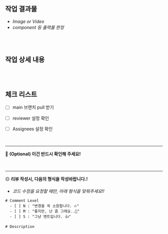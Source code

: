 ## 작업 결과물 
- _Image or Video_
- _component 등 출력물 한정_

<br/>
<br/>

## 작업 상세 내용


<br/>
<br/>

## 체크 리스트
- [ ] main 브랜치 pull 받기
- [ ] reviewer 설정 확인
- [ ] Assignees 설정 확인


<br/>

--------------------
🔴 **(Optional) 이건 반드시 확인해 주세요!**


<br/>

--------------------
🟡 **리뷰 작성시, 다음의 형식을 작성바랍니다.!**

- _코드 수정을 요청할 때만, 아래 형식을 맞춰주세요!!_

```text
# Comment Level
  - [ ] N : "변경을 꼭 소원합니다. 🔥" 
  - [ ] M : "좋지만, 난 좀 그래요..🥹"
  - [ ] S : "그냥 멘트입니다. 👍"

# Description

```
